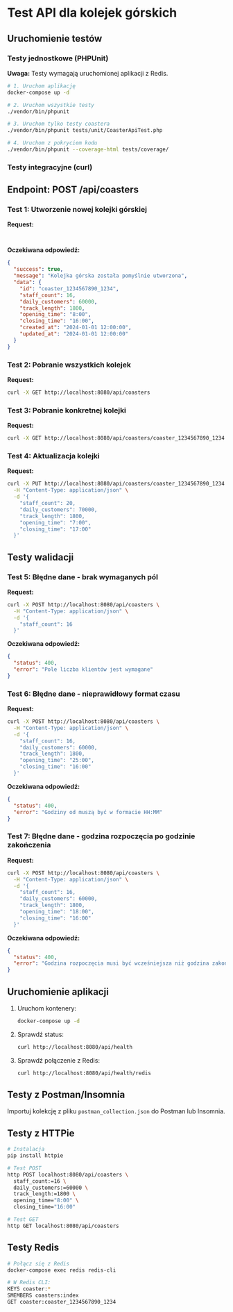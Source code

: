 # Test API dla kolejek górskich

## Uruchomienie testów

### Testy jednostkowe (PHPUnit)

**Uwaga:** Testy wymagają uruchomionej aplikacji z Redis.

```bash
# 1. Uruchom aplikację
docker-compose up -d

# 2. Uruchom wszystkie testy
./vendor/bin/phpunit

# 3. Uruchom tylko testy coastera
./vendor/bin/phpunit tests/unit/CoasterApiTest.php

# 4. Uruchom z pokryciem kodu
./vendor/bin/phpunit --coverage-html tests/coverage/
```

### Testy integracyjne (curl)

## Endpoint: POST /api/coasters

### Test 1: Utworzenie nowej kolejki górskiej

**Request:**
```bash



```

**Oczekiwana odpowiedź:**
```json
{
  "success": true,
  "message": "Kolejka górska została pomyślnie utworzona",
  "data": {
    "id": "coaster_1234567890_1234",
    "staff_count": 16,
    "daily_customers": 60000,
    "track_length": 1800,
    "opening_time": "8:00",
    "closing_time": "16:00",
    "created_at": "2024-01-01 12:00:00",
    "updated_at": "2024-01-01 12:00:00"
  }
}
```

### Test 2: Pobranie wszystkich kolejek

**Request:**
```bash
curl -X GET http://localhost:8080/api/coasters
```

### Test 3: Pobranie konkretnej kolejki

**Request:**
```bash
curl -X GET http://localhost:8080/api/coasters/coaster_1234567890_1234
```

### Test 4: Aktualizacja kolejki

**Request:**
```bash
curl -X PUT http://localhost:8080/api/coasters/coaster_1234567890_1234 \
  -H "Content-Type: application/json" \
  -d '{
    "staff_count": 20,
    "daily_customers": 70000,
    "track_length": 1800,
    "opening_time": "7:00",
    "closing_time": "17:00"
  }'
```


## Testy walidacji

### Test 5: Błędne dane - brak wymaganych pól

**Request:**
```bash
curl -X POST http://localhost:8080/api/coasters \
  -H "Content-Type: application/json" \
  -d '{
    "staff_count": 16
  }'
```

**Oczekiwana odpowiedź:**
```json
{
  "status": 400,
  "error": "Pole liczba klientów jest wymagane"
}
```

### Test 6: Błędne dane - nieprawidłowy format czasu

**Request:**
```bash
curl -X POST http://localhost:8080/api/coasters \
  -H "Content-Type: application/json" \
  -d '{
    "staff_count": 16,
    "daily_customers": 60000,
    "track_length": 1800,
    "opening_time": "25:00",
    "closing_time": "16:00"
  }'
```

**Oczekiwana odpowiedź:**
```json
{
  "status": 400,
  "error": "Godziny od muszą być w formacie HH:MM"
}
```

### Test 7: Błędne dane - godzina rozpoczęcia po godzinie zakończenia

**Request:**
```bash
curl -X POST http://localhost:8080/api/coasters \
  -H "Content-Type: application/json" \
  -d '{
    "staff_count": 16,
    "daily_customers": 60000,
    "track_length": 1800,
    "opening_time": "18:00",
    "closing_time": "16:00"
  }'
```

**Oczekiwana odpowiedź:**
```json
{
  "status": 400,
  "error": "Godzina rozpoczęcia musi być wcześniejsza niż godzina zakończenia"
}
```

## Uruchomienie aplikacji

1. Uruchom kontenery:
   ```bash
   docker-compose up -d
   ```

2. Sprawdź status:
   ```bash
   curl http://localhost:8080/api/health
   ```

3. Sprawdź połączenie z Redis:
   ```bash
   curl http://localhost:8080/api/health/redis
   ```

## Testy z Postman/Insomnia

Importuj kolekcję z pliku `postman_collection.json` do Postman lub Insomnia.

## Testy z HTTPie

```bash
# Instalacja
pip install httpie

# Test POST
http POST localhost:8080/api/coasters \
  staff_count:=16 \
  daily_customers:=60000 \
  track_length:=1800 \
  opening_time="8:00" \
  closing_time="16:00"

# Test GET
http GET localhost:8080/api/coasters
```

## Testy Redis

```bash
# Połącz się z Redis
docker-compose exec redis redis-cli

# W Redis CLI:
KEYS coaster:*
SMEMBERS coasters:index
GET coaster:coaster_1234567890_1234
```
